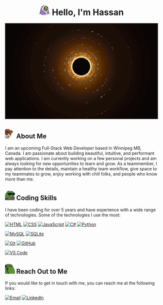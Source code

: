 <h1 align="center"><img src="assets/blanketJam.webp" width="35"> Hello, I'm Hassan</h1>

![Banner](./assets/banner.gif)

## ![meowdy](/assets/meowdy1x.webp "meowdy") About Me

I am an upcoming Full-Stack Web Developer based in Winnipeg MB, Canada. I am passionate about building beautiful, intuitive, and performant web applications. I am currently working on a few personal projects and am always looking for new opportunities to learn and grow. As a teammember, I pay attention to the details, maintain a healthy team workflow, give space to my teammates to grow, enjoy working with chill folks, and people who know more than me.

## ![HACKERMANS](/assets/HACKERMANS1x.webp "HACKERMANS") Coding Skills

I have been coding for over 5 years and have experience with a wide range of technologies. Some of the technologies I use the most:

<!-- Programming Languages -->
[![HTML][HTML]][HTML-url]
[![CSS][CSS]][CSS-url]
[![JavaScript][JavaScript]][JavaScript-url]
[![C#][C#]][C#-url]
[![Python][Python]][Python-url]


<!-- Frontend -->
<!-- [![Tailwind-CSS][Tailwind-CSS]][Tailwind-CSS-url]
[![Trpc][Trpc]][Trpc-url]
[![React][React]][React-url]
[![Next.js][Next.js]][Next.js-url] -->

<!-- Backend -->
<!-- [![Node.js][Node.js]][Node.js-url]
[![Express][Express]][Express-url]
[![dotnet][dotnet]][dotnet-url]
[![Electron][Electron]][Electron-url] -->

<!-- Databases -->
[![MySQL][MySQL]][MySQL-url]
[![SQLite][SQLite]][SQLite-url]
<!-- [![PostgreSQL][PostgreSQL]][PostgreSQL-url]
[![redis][redis]][redis-url]
[![MongoDB][MongoDB]][MongoDB-url] -->

<!-- Software/Websites -->
[![Git][Git]][Git-url]
[![GitHub][GitHub]][GitHub-url]
<!-- [![Figma][Figma]][Figma-url] -->
<!-- [![Docker][Docker]][Docker-url] -->
[![VS Code][VS Code]][VS Code-url]

## ![hmmPHONE](/assets/hmmPHONE1x.webp "hmmPHONE") Reach Out to Me

If you would like to get in touch with me, you can reach me at the following links:

[![Email][Email]][Email-url]
[![LinkedIn][LinkedIn]][LinkedIn-url]

<!-- MARKDOWN LINKS & IMAGES -->
<!-- https://www.markdownguide.org/basic-syntax/#reference-style-links -->

<!-- Coding Skills -->
<!-- Programming Languages -->
[HTML]: https://img.shields.io/badge/HTML-E34F26?style=for-the-badge&logo=html5&logoColor=white
[HTML-url]: https://developer.mozilla.org/en-US/docs/Web/HTML
[CSS]: https://img.shields.io/badge/CSS-1572B6?style=for-the-badge&logo=css3&logoColor=white
[CSS-url]: https://developer.mozilla.org/en-US/docs/Web/CSS
[JavaScript]: https://img.shields.io/badge/JavaScript-F7DF1E?style=for-the-badge&logo=javascript&logoColor=black
[JavaScript-url]: https://developer.mozilla.org/en-US/docs/Web/JavaScript
[TypeScript]: https://img.shields.io/badge/TypeScript-3178C6?style=for-the-badge&logo=typescript&logoColor=white
[TypeScript-url]: https://www.typescriptlang.org/
[C#]: https://img.shields.io/badge/C%23-239120?style=for-the-badge&logo=c-sharp&logoColor=white
[C#-url]: https://docs.microsoft.com/en-us/dotnet/csharp/
[PHP]: https://img.shields.io/badge/PHP-777BB4?style=for-the-badge&logo=php&logoColor=white
[PHP-url]: https://www.php.net/
[Python]: https://img.shields.io/badge/Python-3776AB?style=for-the-badge&logo=python&logoColor=white
[Python-url]: https://www.python.org/
[Rust]: https://img.shields.io/badge/Rust-000000?style=for-the-badge&logo=rust&logoColor=white
[Rust-url]: https://www.rust-lang.org/

<!-- Frontend -->
[Tailwind-CSS]: https://img.shields.io/badge/Tailwind_CSS-38B2AC?style=for-the-badge&logo=tailwind-css&logoColor=white
[Tailwind-CSS-url]: https://tailwindcss.com/
[Trpc]: https://img.shields.io/badge/trpc-000000?style=for-the-badge&logo=typescript&logoColor=white
[Trpc-url]: https://trpc.io/
[React]: https://img.shields.io/badge/React-61DAFB?style=for-the-badge&logo=react&logoColor=black
[React-url]: https://reactjs.org/
[Next.js]: https://img.shields.io/badge/Next.js-000000?style=for-the-badge&logo=next.js&logoColor=white
[Next.js-url]: https://nextjs.org/

<!-- Backend -->
[Node.js]: https://img.shields.io/badge/Node.js-339933?style=for-the-badge&logo=node.js&logoColor=white
[Node.js-url]: https://nodejs.org/en/
[Express]: https://img.shields.io/badge/Express-000000?style=for-the-badge&logo=express&logoColor=white
[Express-url]: https://expressjs.com/
[dotnet]: https://img.shields.io/badge/.NET-5C2D91?style=for-the-badge&logo=dotnet&logoColor=white
[dotnet-url]: https://dotnet.microsoft.com/
[Electron]: https://img.shields.io/badge/Electron-47848F?style=for-the-badge&logo=electron&logoColor=white
[Electron-url]: https://www.electronjs.org/

<!-- Databases -->
[MySQL]: https://img.shields.io/badge/MySQL-4479A1?style=for-the-badge&logo=mysql&logoColor=white
[MySQL-url]: https://www.mysql.com/
[SQLite]: https://img.shields.io/badge/SQLite-07405E?style=for-the-badge&logo=sqlite&logoColor=white
[SQLite-url]: https://www.sqlite.org/index.html
[PostgreSQL]: https://img.shields.io/badge/PostgreSQL-4169E1?style=for-the-badge&logo=postgresql&logoColor=white
[PostgreSQL-url]: https://www.postgresql.org/
[redis]: https://img.shields.io/badge/redis-DC382D?style=for-the-badge&logo=redis&logoColor=white
[redis-url]: https://redis.io/
[MongoDB]: https://img.shields.io/badge/MongoDB-47A248?style=for-the-badge&logo=mongodb&logoColor=white
[MongoDB-url]: https://www.mongodb.com/

<!-- Software/Websites -->
[Git]: https://img.shields.io/badge/Git-F05032?style=for-the-badge&logo=git&logoColor=white
[Git-url]: https://git-scm.com/
[GitHub]: https://img.shields.io/badge/GitHub-181717?style=for-the-badge&logo=github&logoColor=white
[GitHub-url]: https://github.com
[Figma]: https://img.shields.io/badge/Figma-F24E1E?style=for-the-badge&logo=figma&logoColor=white
[Figma-url]: https://www.figma.com/
[Docker]: https://img.shields.io/badge/Docker-2496ED?style=for-the-badge&logo=docker&logoColor=white
[Docker-url]: https://www.docker.com/
[VS Code]: https://img.shields.io/badge/Visual_Studio_Code-007ACC?style=for-the-badge&logo=visual-studio-code&logoColor=white
[VS Code-url]: https://code.visualstudio.com/

<!-- Contact Me -->
<!-- Links -->
[Email]: https://img.shields.io/badge/Email-000000?style=for-the-badge&logo=gmail&logoColor=white
[Email-url]: mailto:hkhan701personal@gmail.com
[LinkedIn]: https://img.shields.io/badge/LinkedIn-0077B5?style=for-the-badge&logo=linkedin&logoColor=white
[LinkedIn-url]: https://www.linkedin.com/in/hassankhan701/
